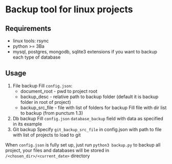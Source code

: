 # Backup tool for linux projects

## Requirements
+ linux tools: rsync
+ python >= 3Ba
+ mysql, postgres, mongodb, sqlite3 extensions if you want to backup each type of database
  
## Usage

1. File backup
    Fill ```config.json```:
      + document_root - pwd to project root
      + backup_desc - relative path to backup folder (default it is backup folder in root of project)
      + backup_src_file - file with list of folders for backup
    Fill file with dir list to backup (from punctum 1.3)
2. Db backup
   Fill ```config.json``` ```database_backup``` field with data as specified in its example
3. Git backup
   Specify ```git_backup_src_file``` in config.json with path to file with list of projects to load to git

When ```config.json``` is fully set up, just run ```python3 backup.py``` to backup all project,
your files and databases will be stored in ```/<chosen_dir>/<current_date>``` directory